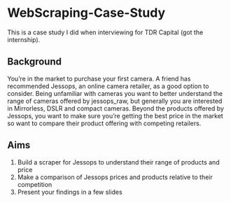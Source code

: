 # WebScraping-Case-Study
This is a case study I did when interviewing for TDR Capital (got the internship).

## Background
You’re in the market to purchase your first camera.
A friend has recommended Jessops, an online camera retailer, as a good option to consider.
Being unfamiliar with cameras you want to better understand the range of cameras offered by jessops_raw, but generally you are interested in Mirrorless, DSLR and compact cameras.
Beyond the products offered by Jessops, you want to make sure you’re getting the best price in the market so want to compare their product offering with competing retailers.

## Aims
1. Build a scraper for Jessops to understand their range of products and price
2. Make a comparison of Jessops prices and products relative to their competition 
3. Present your findings in a few slides 
